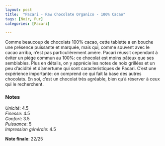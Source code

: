 ```yaml
---
layout: post
title:  "Pacari - Raw Chocolate Organico - 100% Cacao"
tags: [Noir, Pur] 
categories: [Pacari]

---
```


Comme beaucoup de chocolats 100% cacao, cette tablette a en bouche une présence puissante et marquée, mais qui, comme souvent avec le cacao arriba, n’est pas particulièrement amère. Pacari réussit cependant à éviter un piège commun au 100%: ce chocolat est moins pâteux que ses semblables.
Plus en détails, on y apprécie les notes de noix grillées et un peu d’acidité et d’amertume qui sont caracteristiques de Pacari. C’est une expérience importante: on comprend ce qui fait la base des autres chocolats.
En soi, c’est un chocolat très agréable, bien qu’à réserver à ceux qui le recherchent.

### Notes

_Unicité_: 4.5  
_Finesse_: 4.5  
_Confort_: 3.5  
_Puissance_: 5  
_Impression générale_: 4.5

**Note finale**: 22/25